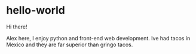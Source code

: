 # hello-world

Hi there!

Alex here, I enjoy python and front-end web development. Ive had tacos in Mexico and they are far superior than gringo tacos. 

